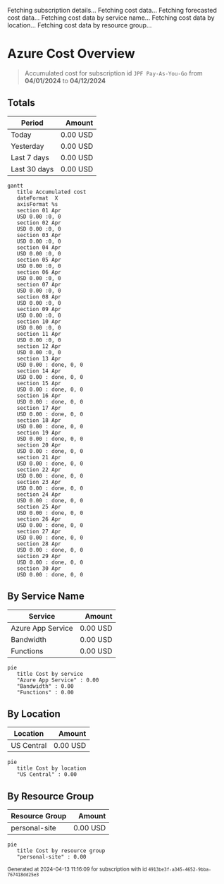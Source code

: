Fetching subscription details...
Fetching cost data...
Fetching forecasted cost data...
Fetching cost data by service name...
Fetching cost data by location...
Fetching cost data by resource group...
# Azure Cost Overview

> Accumulated cost for subscription id `JPF Pay-As-You-Go` from **04/01/2024** to **04/12/2024**

## Totals

|Period|Amount|
|---|---:|
|Today|0.00 USD|
|Yesterday|0.00 USD|
|Last 7 days|0.00 USD|
|Last 30 days|0.00 USD|

```mermaid
gantt
   title Accumulated cost
   dateFormat  X
   axisFormat %s
   section 01 Apr
   USD 0.00 :0, 0
   section 02 Apr
   USD 0.00 :0, 0
   section 03 Apr
   USD 0.00 :0, 0
   section 04 Apr
   USD 0.00 :0, 0
   section 05 Apr
   USD 0.00 :0, 0
   section 06 Apr
   USD 0.00 :0, 0
   section 07 Apr
   USD 0.00 :0, 0
   section 08 Apr
   USD 0.00 :0, 0
   section 09 Apr
   USD 0.00 :0, 0
   section 10 Apr
   USD 0.00 :0, 0
   section 11 Apr
   USD 0.00 :0, 0
   section 12 Apr
   USD 0.00 :0, 0
   section 13 Apr
   USD 0.00 : done, 0, 0
   section 14 Apr
   USD 0.00 : done, 0, 0
   section 15 Apr
   USD 0.00 : done, 0, 0
   section 16 Apr
   USD 0.00 : done, 0, 0
   section 17 Apr
   USD 0.00 : done, 0, 0
   section 18 Apr
   USD 0.00 : done, 0, 0
   section 19 Apr
   USD 0.00 : done, 0, 0
   section 20 Apr
   USD 0.00 : done, 0, 0
   section 21 Apr
   USD 0.00 : done, 0, 0
   section 22 Apr
   USD 0.00 : done, 0, 0
   section 23 Apr
   USD 0.00 : done, 0, 0
   section 24 Apr
   USD 0.00 : done, 0, 0
   section 25 Apr
   USD 0.00 : done, 0, 0
   section 26 Apr
   USD 0.00 : done, 0, 0
   section 27 Apr
   USD 0.00 : done, 0, 0
   section 28 Apr
   USD 0.00 : done, 0, 0
   section 29 Apr
   USD 0.00 : done, 0, 0
   section 30 Apr
   USD 0.00 : done, 0, 0
```

## By Service Name

|Service|Amount|
|---|---:|
|Azure App Service|0.00 USD|
|Bandwidth|0.00 USD|
|Functions|0.00 USD|

```mermaid
pie
   title Cost by service
   "Azure App Service" : 0.00
   "Bandwidth" : 0.00
   "Functions" : 0.00
```

## By Location

|Location|Amount|
|---|---:|
|US Central|0.00 USD|

```mermaid
pie
   title Cost by location
   "US Central" : 0.00
```

## By Resource Group

|Resource Group|Amount|
|---|---:|
|personal-site|0.00 USD|

```mermaid
pie
   title Cost by resource group
   "personal-site" : 0.00
```

<sup>Generated at 2024-04-13 11:16:09 for subscription with id `4913be3f-a345-4652-9bba-767418dd25e3`</sup>
